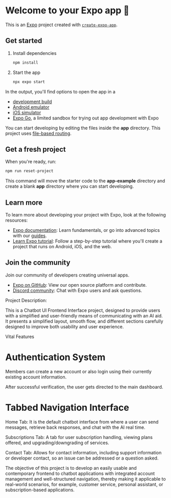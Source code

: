 # Welcome to your Expo app 👋

This is an [Expo](https://expo.dev) project created with [`create-expo-app`](https://www.npmjs.com/package/create-expo-app).

## Get started

1. Install dependencies

   ```bash
   npm install
   ```

2. Start the app

   ```bash
   npx expo start
   ```

In the output, you'll find options to open the app in a

- [development build](https://docs.expo.dev/develop/development-builds/introduction/)
- [Android emulator](https://docs.expo.dev/workflow/android-studio-emulator/)
- [iOS simulator](https://docs.expo.dev/workflow/ios-simulator/)
- [Expo Go](https://expo.dev/go), a limited sandbox for trying out app development with Expo

You can start developing by editing the files inside the **app** directory. This project uses [file-based routing](https://docs.expo.dev/router/introduction).

## Get a fresh project

When you're ready, run:

```bash
npm run reset-project
```

This command will move the starter code to the **app-example** directory and create a blank **app** directory where you can start developing.

## Learn more

To learn more about developing your project with Expo, look at the following resources:

- [Expo documentation](https://docs.expo.dev/): Learn fundamentals, or go into advanced topics with our [guides](https://docs.expo.dev/guides).
- [Learn Expo tutorial](https://docs.expo.dev/tutorial/introduction/): Follow a step-by-step tutorial where you'll create a project that runs on Android, iOS, and the web.

## Join the community

Join our community of developers creating universal apps.

- [Expo on GitHub](https://github.com/expo/expo): View our open source platform and contribute.
- [Discord community](https://chat.expo.dev): Chat with Expo users and ask questions.


Project Description:

This is a Chatbot UI Frontend Interface project, designed to provide users with a simplified and user-friendly means of communicating with an AI aid. It presents a simplified layout, smooth flow, and different sections carefully designed to improve both usability and user experience.

Vital Features

Authentication System
================

Members can create a new account or also login using their currently existing account information.

After successful verification, the user gets directed to the main dashboard.

Tabbed Navigation Interface
================================

Home Tab: It is the default chatbot interface from where a user can send messages, retrieve back responses, and chat with the AI real time.

Subscriptions Tab: A tab for user subscription handling, viewing plans offered, and upgrading/downgrading of services.

Contact Tab: Allows for contact information, including support information or developer contact, so an issue can be addressed or a question asked.


The objective of this project is to develop an easily usable and contemporary frontend to chatbot applications with integrated account management and well-structured navigation, thereby making it applicable to real-world scenarios, for example, customer service, personal assistant, or subscription-based applications.
